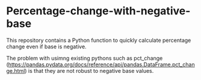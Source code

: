 # Percentage-change-with-negative-base
This repository contains a Python function to quickly calculate percentage change even if base is negative.

The problem with usimng existing pythons such as pct_change (https://pandas.pydata.org/docs/reference/api/pandas.DataFrame.pct_change.html) is that they are not robust to negative base values.

